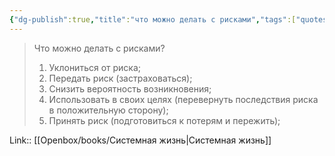 ```yaml
---
{"dg-publish":true,"title":"что можно делать с рисками","tags":["quotes"],"date":"2023-07-10T15:21:22+03:00","modified_at":"2023-09-11T11:41:45+03:00","alias":"что можно делать с рисками","dg-path":"/quotes/202307101521.md","permalink":"/quotes/202307101521/","dgPassFrontmatter":true}
---
```



> Что можно делать с рисками?
> 
> 1. Уклониться от риска;
> 2. Передать риск (застраховаться);
> 3. Снизить вероятность возникновения;
> 4. Использовать в своих целях (перевернуть последствия риска в положительную сторону);
> 5. Принять риск (подготовиться к потерям и пережить);

Link:: [[Openbox/books/Системная жизнь\|Системная жизнь]]
